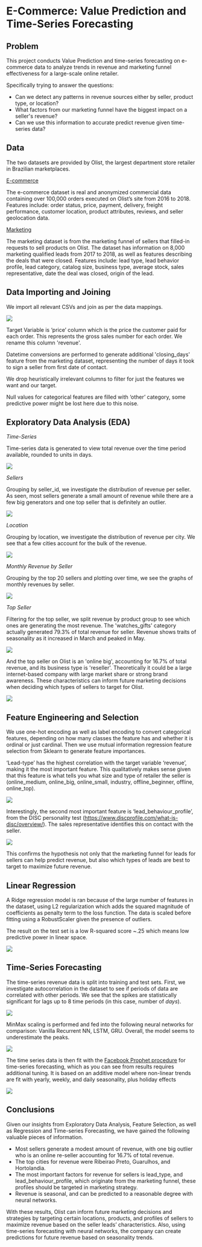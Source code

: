 # E-Commerce: Value Prediction and Time-Series Forecasting

## Problem

This project conducts Value Prediction and time-series forecasting on e-commerce data to analyze trends in revenue and marketing funnel effectiveness for a large-scale online retailer. 

Specifically trying to answer the questions: 
- Can we detect any patterns in revenue sources either by seller, product type, or location? 
- What factors from our marketing funnel have the biggest impact on a seller's revenue? 
- Can we use this information to accurate predict revenue given time-series data? 

## Data

The two datasets are provided by Olist, the largest department store retailer in Brazilian marketplaces. 

[E-commerce](https://www.kaggle.com/olistbr/brazilian-ecommerce)

The e-commerce dataset is real and anonymized commercial data containing over 100,000 orders executed on Olist’s site from 2016 to 2018. Features include: order status, price, payment, delivery, freight performance, customer location, product attributes, reviews, and seller geolocation data. 

[Marketing](https://www.kaggle.com/olistbr/marketing-funnel-olist)

The marketing dataset is from the marketing funnel of sellers that filled-in requests to sell products on Olist. The dataset has information on 8,000 marketing qualified leads from 2017 to 2018, as well as features describing the deals that were closed. Features include: lead type, lead behavior profile, lead category, catalog size, business type, average stock, sales representative, date the deal was closed, origin of the lead. 

## Data Importing and Joining

We import all relevant CSVs and join as per the data mappings. 

![](https://github.com/francisfjin/e-commerce-forecasting/blob/main/images/datamap.png)

Target Variable is ‘price’ column which is the price the customer paid for each order. This represents the gross sales number for each order. We rename this column 'revenue'. 

Datetime conversions are performed to generate additional 'closing_days' feature from the marketing dataset, representing the number of days it took to sign a seller from first date of contact. 

We drop heuristically irrelevant columns to filter for just the features we want and our target. 

Null values for categorical features are filled with ‘other’ category, some predictive power might be lost here due to this noise. 

## Exploratory Data Analysis (EDA)

_Time-Series_

Time-series data is generated to view total revenue over the time period available, rounded to units in days. 

![](https://github.com/francisfjin/e-commerce-forecasting/blob/main/images/timeseries.png)

_Sellers_

Grouping by seller_id, we investigate the distribution of revenue per seller. As seen, most sellers generate a small amount of revenue while there are a few big generators and one top seller that is definitely an outlier. 

![](https://github.com/francisfjin/e-commerce-forecasting/blob/main/images/seller.png)

_Location_

Grouping by location, we investigate the distribution of revenue per city. We see that a few cities account for the bulk of the revenue. 

![](https://github.com/francisfjin/e-commerce-forecasting/blob/main/images/cities.png)

_Monthly Revenue by Seller_

Grouping by the top 20 sellers and plotting over time, we see the graphs of monthly revenues by seller.

![](https://github.com/francisfjin/e-commerce-forecasting/blob/main/images/monthly.png)

_Top Seller_

Filtering for the top seller, we split revenue by product group to see which ones are generating the most revenue. The 'watches_gifts' category actually generated 79.3% of total revenue for seller. Revenue shows traits of seasonality as it increased in March and peaked in May.

![](https://github.com/francisfjin/e-commerce-forecasting/blob/main/images/monthlycats.png)

And the top seller on Olist is an 'online big', accounting for 16.7% of total revenue, and its business type is 'reseller'. Theoretically it could be a large internet-based company with large market share or strong brand awareness. These characteristics can inform future marketing decisions when deciding which types of sellers to target for Olist.

![](https://github.com/francisfjin/e-commerce-forecasting/blob/main/images/top.png)

## Feature Engineering and Selection

We use one-hot encoding as well as label encoding to convert categorical features, depending on how many classes the feature has and whether it is ordinal or just cardinal. Then we use mutual information regression feature selection from Sklearn to generate feature importances.

‘Lead-type’ has the highest correlation with the target variable ‘revenue’, making it the most important feature. This qualitatively makes sense given that this feature is what tells you what size and type of retailer the seller is (online_medium, online_big, online_small, industry, offline_beginner, offline, online_top).

![](https://github.com/francisfjin/e-commerce-forecasting/blob/main/images/features.png)

Interestingly, the second most important feature is ‘lead_behaviour_profile’, from the DISC personality test (https://www.discprofile.com/what-is-disc/overview/). The sales representative identifies this on contact with the seller.

![](https://github.com/francisfjin/e-commerce-forecasting/blob/main/images/disc.png)

This confirms the hypothesis not only that the marketing funnel for leads for sellers can help predict revenue, but also which types of leads are best to target to maximize future revenue.

## Linear Regression

A Ridge regression model is ran because of the large number of features in the dataset, using L2 regularization which adds the squared magnitude of coefficients as penalty term to the loss function. The data is scaled before fitting using a RobustScaler given the presence of outliers. 

The result on the test set is a low R-squared score ~.25 which means low predictive power in linear space.  

![](https://github.com/francisfjin/e-commerce-forecasting/blob/main/images/preds.png)

## Time-Series Forecasting

The time-series revenue data is split into training and test sets. First, we investigate autocorrelation in the dataset to see if periods of data are correlated with other periods. We see that the spikes are statistically significant for lags up to 8 time periods (in this case, number of *days*).

![](https://github.com/francisfjin/e-commerce-forecasting/blob/main/images/autocorrelation.png)

MinMax scaling is performed and fed into the following neural networks for comparison: Vanilla Recurrent NN, LSTM, GRU. Overall, the model seems to underestimate the peaks.

![](https://github.com/francisfjin/e-commerce-forecasting/blob/main/images/NN.png)

The time series data is then fit with the [Facebook Prophet procedure](https://facebook.github.io/prophet/) for time-series forecasting, which as you can see from results requires additional tuning. It is based on an additive model where non-linear trends are fit with yearly, weekly, and daily seasonality, plus holiday effects

![](https://github.com/francisfjin/e-commerce-forecasting/blob/main/images/prophet.png)

## Conclusions

Given our insights from Exploratory Data Analysis, Feature Selection, as well as Regression and Time-series Forecasting, we have gained the following valuable pieces of information. 

- Most sellers generate a modest amount of revenue, with one big outlier who is an online re-seller accounting for 16.7% of total revenue. 
- The top cities for revenue were Ribeirao Preto, Guarulhos, and Hortolandia. 
- The most important factors for revenue for sellers is lead_type, and lead_behaviour_profile, which originate from the marketing funnel, these profiles should be targeted in marketing strategy.
- Revenue is seasonal, and can be predicted to a reasonable degree with neural networks.

With these results, Olist can inform future marketing decisions and strategies by targeting certain locations, products, and profiles of sellers to maximize revenue based on the seller leads’ characteristics. Also, using time-series forecasting with neural networks, the company can create predictions for future revenue based on seasonality trends. 
